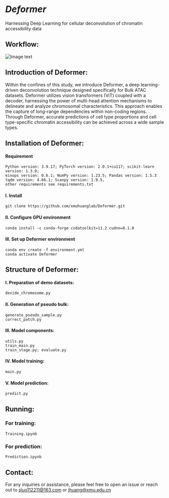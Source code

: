 # *Deformer*
Harnessing Deep Learning for cellular deconvolution of chromatin accessibility data
## **Workflow:**
![Image text](https://github.com/xmuhuanglab/Deformer/blob/main/Description/Deformer.png)
## **Introduction of Deformer:**
Within the confines of this study, we introduce Deformer, a deep learning-driven deconvolution technique designed specifically for Bulk ATAC datasets. Deformer utilizes vision transformers (ViT) coupled with a decoder, harnessing the power of multi-head attention mechanisms to delineate and analyze chromosomal characteristics. This approach enables the capture of long-range dependencies within non-coding regions. Through Deformer, accurate predictions of cell type proportions and cell type-specific chromatin accessibility can be achieved across a wide sample types.

## **Installation of Deformer:**
#### Requirement
```
Python version: 3.9.17; PyTorch version: 2.0.1+cu117; scikit-learn version: 1.3.0;
einops version: 0.6.1; NumPy version: 1.23.5; Pandas version: 1.5.3
tqdm version: 4.66.1; Scanpy version: 1.9.5, 
other requirements see requirements.txt
```
#### I. Install
```
git clone https://github.com/xmuhuanglab/Deformer.git
```
#### II. Configure GPU environment
```
conda install -c conda-forge cudatoolkit=11.2 cudnn=8.1.0
```
#### III. Set up Deformer environment
```
conda env create -f environment.yml
conda activate Deformer
```

## Structure of Deformer:
#### I. Preparation of demo datasets:
```
devide_chromosome.py
```
#### II. Generation of pseudo bulk:
```
generate_pseudo_sample.py
correct_patch.py
```
#### III. Model components:
```
utils.py 
train_main.py
train_stage.py; evaluate.py
```
#### IV. Model training:
```
main.py
```
#### V. Model prediction:
```
predict.py
```

## **Running:**
### **For training:**
```
Training.ipynb
```
### **For prediction:** 
```
Prediction.ipynb
```

## **Contact:**
For any inquiries or assistance, please feel free to open an issue or reach out to sluo112211@163.com or jhuang@xmu.edu.cn






